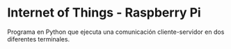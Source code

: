 # Internet of Things - Raspberry Pi

Programa en Python que ejecuta una comunicación cliente-servidor en dos diferentes terminales.
